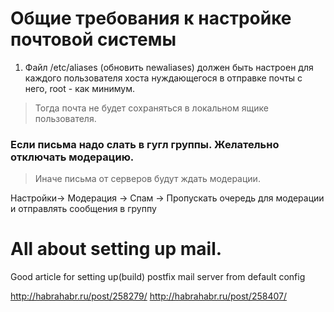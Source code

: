 
# Общие требования к настройке почтовой системы

1. Файл /etc/aliases (обновить newaliases) должен быть настроен для каждого пользователя хоста нуждающегося в отправке почты с него, root - как минимум.

> Тогда почта не будет сохраняться в локальном ящике пользователя.

### Если письма надо слать в гугл группы. Желательно отключать модерацию.

> Иначе письма от серверов будут ждать модерации.

Настройки-> Модерация -> Спам -> Пропускать очередь для модерации и отправлять сообщения в группу

# All about setting up mail.

Good article for setting up(build) postfix mail server from default config

http://habrahabr.ru/post/258279/
http://habrahabr.ru/post/258407/



